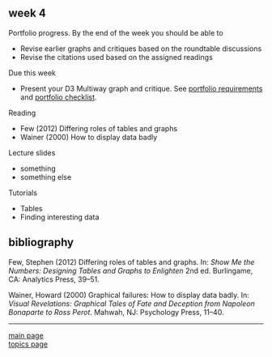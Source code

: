 
week 4
------

Portfolio progress. By the end of the week you should be able to

-   Revise earlier graphs and critiques based on the roundtable discussions
-   Revise the citations used based on the assigned readings

Due this week

-   Present your D3 Multiway graph and critique. See [portfolio requirements](folio-01_portfolio-requirements.md) and [portfolio checklist](folio-02_portfolio-checklist.pdf).

Reading

-   Few (2012) Differing roles of tables and graphs
-   Wainer (2000) How to display data badly

Lecture slides

-   something
-   something else

Tutorials

-   Tables
-   Finding interesting data

bibliography
------------

Few, Stephen (2012) Differing roles of tables and graphs. In: *Show Me the Numbers: Designing Tables and Graphs to Enlighten* 2nd ed. Burlingame, CA: Analytics Press, 39–51.

Wainer, Howard (2000) Graphical failures: How to display data badly. In: *Visual Revelations: Graphical Tales of Fate and Deception from Napoleon Bonaparte to Ross Perot*. Mahwah, NJ: Psychology Press, 11–40.

------------------------------------------------------------------------

[main page](../README.md)<br> [topics page](../README-by-topic.md)
